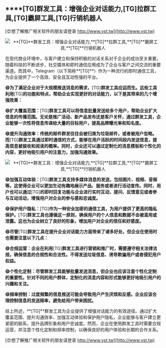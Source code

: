 ## ****[TG]**群发工具：增强企业对话能力,**[TG]**拉群工具,**[TG]**霸屏工具,**[TG]**行销机器人**

[😍想了解推广相关软件的朋友请登录 http://www.vst.tw](http://www.vst.tw)

 <center><img src="https://vst.tw/MP4/tuiguang/png/2.png" alt="**[TG]**群发工具：增强企业对话能力,**[TG]**拉群工具,**[TG]**霸屏工具,**[TG]**行销机器人"></center>

在现代商业环境中，与客户建立和保持积极的对话关系对于企业的成功至关重要。随着科技的不断进步，社交媒体和即时通信应用成为了企业与客户之间交流的重要渠道。而其中，Telegram（以下简称**[TG]**）作为一种流行的即时通信工具，为企业提供了一个高效、安全且互动性强的平台。

**😄为了满足企业对于大规模推送消息的需求，**[TG]**群发工具应运而生。这些工具利用**[TG]**的功能和特点，帮助企业实现更好的对话能力，以下是其带来的几个增强效果：**

**😄扩大覆盖范围：**[TG]**群发工具可以将信息批量发送给多个用户，帮助企业扩大信息的传播范围。无论是推广活动、新产品发布还是客户关怀，通过群发工具，企业能够一次性将信息传递给大量的目标用户，提高品牌曝光率和知名度。**

**😄提升沟通效率：传统的邮件群发往往会被归类为垃圾邮件，或者被用户忽略。而**[TG]**群发工具通过即时通信的方式，能够在用户活跃的时间段内发送信息，提高信息被接收和阅读的概率。同时，企业还可以通过定制化的消息模板和个性化的内容，更好地吸引用户的注意力，加强沟通效果。**

 <center><img src="https://vst.tw/MP4/tuiguang/png/2.png" alt="**[TG]**群发工具：增强企业对话能力,**[TG]**拉群工具,**[TG]**霸屏工具,**[TG]**行销机器人"></center>

**😄加强互动体验：**[TG]**群发工具支持多媒体消息的发送，包括图片、视频、音频等。这使得企业可以更加生动有趣地展示产品、服务或者进行活动宣传。同时，用户也可以通过**[TG]**的即时回复功能与企业进行实时互动，提问、反馈意见或者参与互动活动，增强用户对企业的参与感和忠诚度。**

**😄保护用户隐私：**[TG]**作为一种安全加密的通信工具，为用户提供了更高的隐私保护。**[TG]**群发工具也遵循这一原则，确保用户的个人信息和数据不会被滥用或泄露。这也为企业树立了良好的形象，增加用户对企业的信任和好感度。**

**😄尽管**[TG]**群发工具在提升企业对话能力方面带来了诸多好处，但企业在使用时也需要注意以下几点：**

**😄合规运营：企业在利用**[TG]**群发工具进行营销和推广时，需要遵守相关法律法规，确保信息的合规性和合法性。不得发送垃圾信息、诱导欺骗用户或者侵犯用户权益。**

**😄个性化定制：尽管群发工具能够批量发送消息，但企业也应该注意个性化定制的重要性。针对不同的用户群体，定制化的消息内容和形式能够更好地吸引用户的兴趣和关注。**

**😄频率控制：过度频繁的信息推送可能会导致用户产生厌烦和反感。企业应该合理控制信息的发送频率，避免给用户带来困扰。**

综上所述，**[TG]**群发工具为企业提供了增强对话能力的有效途径。通过扩大覆盖范围、提升沟通效率、加强互动体验和保护用户隐私，企业能够与客户建立更紧密的联系，提升品牌形象和用户忠诚度。然而，企业在使用群发工具时需要合规运营，并注意个性化定制和频率控制，以确保良好的用户体验和长期的合作关系。

[😍想了解推广相关软件的朋友请登录 http://www.vst.tw](http://www.vst.tw)



